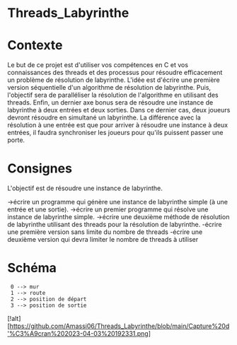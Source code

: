 # Threads_Labyrinthe

# Contexte
Le but de ce projet est d'utiliser vos compétences en C et vos connaissances des threads et des processus pour résoudre efficacement un problème de résolution de labyrinthe. L'idée est d'écrire une première version séquentielle d'un algorithme de résolution de labyrinthe. Puis, l'objectif sera de paralléliser la résolution de l'algorithme en utilisant des threads. Enfin, un dernier axe bonus sera de résoudre une instance de labyrinthe à deux entrées et deux sorties. Dans ce dernier cas, deux joueurs devront résoudre en simultané un labyrinthe. La différence avec la résolution à une entrée est que pour arriver à résoudre une instance à deux entrées, il faudra synchroniser les joueurs pour qu'ils puissent passer une porte.

# Consignes
L'objectif est de résoudre une instance de labyrinthe.

->écrire un programme qui génère une instance de labyrinthe simple (à une entrée et une sortie).
->écrire un premier programme qui résolve une instance de labyrinthe simple.
->écrire une deuxième méthode de résolution de labyrinthe utilisant des threads pour la résolution de labyrinthe.
    -écrire une première version sans limite du nombre de threads
    -écrire une deuxième version qui devra limiter le nombre de threads à utiliser
    
# Schéma

     0 --> mur
     1 --> route
     2 --> position de départ
     3 --> position de sortie
   
   
   
[!alt][https://github.com/Amassi06/Threads_Labyrinthe/blob/main/Capture%20d'%C3%A9cran%202023-04-03%20192331.png]
